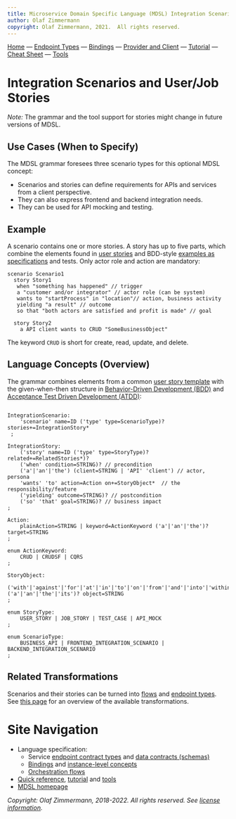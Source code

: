 ```yaml
---
title: Microservice Domain Specific Language (MDSL) Integration Scenarios and Stories
author: Olaf Zimmermann
copyright: Olaf Zimmermann, 2021.  All rights reserved.
---
```


[Home](./index) &mdash; [Endpoint Types](./servicecontract) &mdash; [Bindings](./bindings) &mdash; [Provider and Client](./optionalparts) &mdash; [Tutorial](./tutorial) &mdash; [Cheat Sheet](./quickreference) &mdash; [Tools](./tools)

Integration Scenarios and User/Job Stories
==========================================

_Note:_ <!--- The status of this language concept is [*Experimental Preview*](https://microservice-api-patterns.org/patterns/evolution/ExperimentalPreview.html). --> The grammar and the tool support for stories might change in future versions of MDSL.

## Use Cases (When to Specify)

The MDSL grammar foresees three scenario types for this optional MDSL concept:

* Scenarios and stories can define requirements for APIs and services from a client perspective.
* They can also express frontend and backend integration needs.
* They can be used for API mocking and testing.

## Example

A scenario contains one or more stories. A story has up to five parts, which combine the elements found in [user stories](https://socadk.github.io/design-practice-repository/artifact-templates/DPR-UserStory.html) and BDD-style [examples as specifications](https://martinfowler.com/bliki/GivenWhenThen.html) and tests. Only actor role and action are mandatory:

~~~
scenario Scenario1
  story Story1
   when "something has happened" // trigger
   a "customer and/or integrator" // actor role (can be system)
   wants to "startProcess" in "location"// action, business activity 
   yielding "a result" // outcome
   so that "both actors are satisfied and profit is made" // goal 
    
  story Story2
    a API client wants to CRUD "SomeBusinessObject"
~~~

The keyword `CRUD` is short for create, read, update, and delete. <!-- The keyword `CQRS` is available as well. -->

## Language Concepts (Overview)

The grammar combines elements from a common [user story template](https://www.agilealliance.org/glossary/user-story-template/) with the given-when-then structure in [Behavior-Driven Development (BDD)](http://dannorth.net/introducing-bdd/) and [Acceptance Test Driven Development (ATDD)](https://www.agilealliance.org/glossary/atdd/):

~~~

IntegrationScenario:
	'scenario' name=ID ('type' type=ScenarioType)? stories+=IntegrationStory*
 ;

IntegrationStory:
	('story' name=ID ('type' type=StoryType)? related+=RelatedStories*)?
	('when' condition=STRING)? // precondition 
	('a'|'an'|'the') (client=STRING | 'API' 'client') // actor, persona
	'wants' 'to' action=Action on+=StoryObject*  // the responsibility/feature
	('yielding' outcome=STRING)? // postcondition 
	('so' 'that' goal=STRING)? // business impact
;

Action:
	plainAction=STRING | keyword=ActionKeyword ('a'|'an'|'the')? target=STRING
;

enum ActionKeyword:
	CRUD | CRUDSF | CQRS 
;

StoryObject:
	('with'|'against'|'for'|'at'|'in'|'to'|'on'|'from'|'and'|'into'|'within'|'via')? ('a'|'an'|'the'|'its')? object=STRING
;

enum StoryType:
	USER_STORY | JOB_STORY | TEST_CASE | API_MOCK
;

enum ScenarioType:
	BUSINESS_API | FRONTEND_INTEGRATION_SCENARIO | BACKEND_INTEGRATION_SCENARIO 
;
~~~

## Related Transformations

Scenarios and their stories can be turned into [flows](./flows.md) and [endpoint types](./servicecontract). See [this page](soad.md) for an overview of the available transformations.

# Site Navigation

* Language specification:
    * Service [endpoint contract types](./servicecontract) and [data contracts (schemas)](./datacontract)
    * [Bindings](./bindings) and [instance-level concepts](./optionalparts)
    * [Orchestration flows](flows.md)
* [Quick reference](./quickreference), [tutorial](./tutorial) and [tools](./tools)
* [MDSL homepage](./index)

*Copyright: Olaf Zimmermann, 2018-2022. All rights reserved. See [license information](https://github.com/Microservice-API-Patterns/MDSL-Specification/blob/master/LICENSE).*

<!-- *EOF* -->